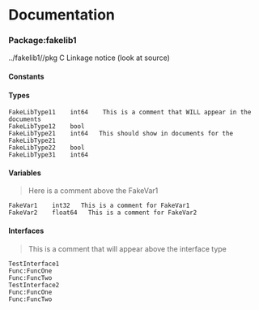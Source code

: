 # Documentation
### Package:fakelib1
../fakelib1//pkg
C Linkage notice (look at source)
#### Constants
#### Types
    FakeLibType11    int64    This is a comment that WILL appear in the documents
    FakeLibType12    bool
    FakeLibType21    int64   This should show in documents for the FakeLibType21
    FakeLibType22    bool
    FakeLibType31    int64   
#### Variables
> Here is a comment above the FakeVar1

    FakeVar1    int32   This is a comment for FakeVar1
    FakeVar2    float64   This is a comment for FakeVar2
#### Interfaces
>  This is a comment that will appear above the interface type

    TestInterface1   
    Func:FuncOne
    Func:FuncTwo
    TestInterface2   
    Func:FuncOne
    Func:FuncTwo

